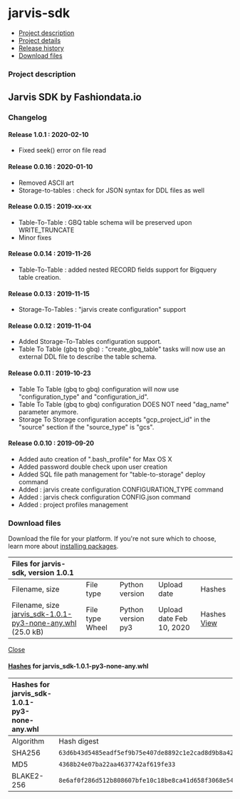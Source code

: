 # jarvis-sdk

* [ Project description](jarvis-sdk-8.md#description)
* [ Project details](jarvis-sdk-8.md#data)
* [ Release history](jarvis-sdk-8.md#history)
* [ Download files](jarvis-sdk-8.md#files)

### Project description

## Jarvis SDK by Fashiondata.io

### Changelog

#### Release 1.0.1 : 2020-02-10

* Fixed seek\(\) error on file read

#### Release 0.0.16 : 2020-01-10

* Removed ASCII art
* Storage-to-tables : check for JSON syntax for DDL files as well

#### Release 0.0.15 : 2019-xx-xx

* Table-To-Table : GBQ table schema will be preserved upon WRITE\_TRUNCATE
* Minor fixes

#### Release 0.0.14 : 2019-11-26

* Table-To-Table : added nested RECORD fields support for Bigquery table creation.

#### Release 0.0.13 : 2019-11-15

* Storage-To-Tables : "jarvis create configuration" support

#### Release 0.0.12 : 2019-11-04

* Added Storage-To-Tables configuration support.
* Table To Table \(gbq to gbq\) : "create\_gbq\_table" tasks will now use an external DDL file to describe the table schema.

#### Release 0.0.11 : 2019-10-23

* Table To Table \(gbq to gbq\) configuration will now use "configuration\_type" and "configuration\_id".
* Table To Table \(gbq to gbq\) configuration DOES NOT need "dag\_name" parameter anymore.
* Storage To Storage configuration accepts "gcp\_project\_id" in the "source" section if the "source\_type" is "gcs".

#### Release 0.0.10 : 2019-09-20

* Added auto creation of ".bash\_profile" for Max OS X
* Added password double check upon user creation
* Added SQL file path management for "table-to-storage" deploy command
* Added : jarvis create configuration CONFIGURATION\_TYPE command
* Added : jarvis check configuration CONFIG.json command
* Added : project profiles management

### Download files

Download the file for your platform. If you're not sure which to choose, learn more about [installing packages](https://packaging.python.org/installing/).

| Files for jarvis-sdk, version 1.0.1 |  |  |  |  |
| :--- | :--- | :--- | :--- | :--- |
| Filename, size | File type | Python version | Upload date | Hashes |
|  Filename, size [jarvis\_sdk-1.0.1-py3-none-any.whl](https://files.pythonhosted.org/packages/8e/6a/f0f286d512b808607bfe10c18be8ca41d658f3068e544773569e9ad25df2/jarvis_sdk-1.0.1-py3-none-any.whl) \(25.0 kB\) |  File type Wheel |  Python version py3 |  Upload date Feb 10, 2020 |  Hashes [View](jarvis-sdk-8.md#copy-hash-modal-434468e1-b4dc-4649-b4b8-7f45a4a4ee93) |

[ Close](jarvis-sdk-8.md#modal-close)

####  [Hashes](https://pip.pypa.io/en/stable/reference/pip_install/#hash-checking-mode) for jarvis\_sdk-1.0.1-py3-none-any.whl

| Hashes for jarvis\_sdk-1.0.1-py3-none-any.whl |  |  |
| :--- | :--- | :--- |
| Algorithm | Hash digest |  |
| SHA256 | `63d6b43d5485eadf5ef9b75e407de8892c1e2cad8d9b8a42a7dcd79702dc9068` |  |
| MD5 | `4368b24e07ba22aa4637742af619fe33` |  |
| BLAKE2-256 | `8e6af0f286d512b808607bfe10c18be8ca41d658f3068e544773569e9ad25df2` |  |

